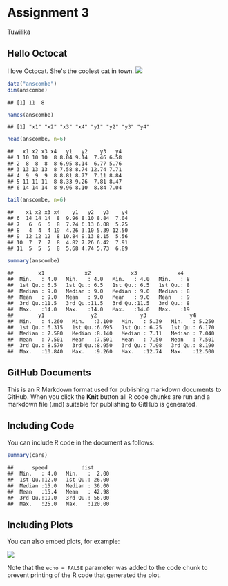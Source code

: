Assignment 3
================
Tuwilika

Hello Octocat
-------------

I love Octocat. She's the coolest cat in town. ![](https://dl.dropboxusercontent.com/u/11805474/painblogr/biostats/images/octocat.png)

``` r
data("anscombe")
dim(anscombe)
```

    ## [1] 11  8

``` r
names(anscombe)
```

    ## [1] "x1" "x2" "x3" "x4" "y1" "y2" "y3" "y4"

``` r
head(anscombe, n=6)
```

    ##   x1 x2 x3 x4   y1   y2    y3   y4
    ## 1 10 10 10  8 8.04 9.14  7.46 6.58
    ## 2  8  8  8  8 6.95 8.14  6.77 5.76
    ## 3 13 13 13  8 7.58 8.74 12.74 7.71
    ## 4  9  9  9  8 8.81 8.77  7.11 8.84
    ## 5 11 11 11  8 8.33 9.26  7.81 8.47
    ## 6 14 14 14  8 9.96 8.10  8.84 7.04

``` r
tail(anscombe, n=6)
```

    ##    x1 x2 x3 x4    y1   y2   y3    y4
    ## 6  14 14 14  8  9.96 8.10 8.84  7.04
    ## 7   6  6  6  8  7.24 6.13 6.08  5.25
    ## 8   4  4  4 19  4.26 3.10 5.39 12.50
    ## 9  12 12 12  8 10.84 9.13 8.15  5.56
    ## 10  7  7  7  8  4.82 7.26 6.42  7.91
    ## 11  5  5  5  8  5.68 4.74 5.73  6.89

``` r
summary(anscombe)
```

    ##        x1             x2             x3             x4    
    ##  Min.   : 4.0   Min.   : 4.0   Min.   : 4.0   Min.   : 8  
    ##  1st Qu.: 6.5   1st Qu.: 6.5   1st Qu.: 6.5   1st Qu.: 8  
    ##  Median : 9.0   Median : 9.0   Median : 9.0   Median : 8  
    ##  Mean   : 9.0   Mean   : 9.0   Mean   : 9.0   Mean   : 9  
    ##  3rd Qu.:11.5   3rd Qu.:11.5   3rd Qu.:11.5   3rd Qu.: 8  
    ##  Max.   :14.0   Max.   :14.0   Max.   :14.0   Max.   :19  
    ##        y1               y2              y3              y4        
    ##  Min.   : 4.260   Min.   :3.100   Min.   : 5.39   Min.   : 5.250  
    ##  1st Qu.: 6.315   1st Qu.:6.695   1st Qu.: 6.25   1st Qu.: 6.170  
    ##  Median : 7.580   Median :8.140   Median : 7.11   Median : 7.040  
    ##  Mean   : 7.501   Mean   :7.501   Mean   : 7.50   Mean   : 7.501  
    ##  3rd Qu.: 8.570   3rd Qu.:8.950   3rd Qu.: 7.98   3rd Qu.: 8.190  
    ##  Max.   :10.840   Max.   :9.260   Max.   :12.74   Max.   :12.500

GitHub Documents
----------------

This is an R Markdown format used for publishing markdown documents to GitHub. When you click the **Knit** button all R code chunks are run and a markdown file (.md) suitable for publishing to GitHub is generated.

Including Code
--------------

You can include R code in the document as follows:

``` r
summary(cars)
```

    ##      speed           dist       
    ##  Min.   : 4.0   Min.   :  2.00  
    ##  1st Qu.:12.0   1st Qu.: 26.00  
    ##  Median :15.0   Median : 36.00  
    ##  Mean   :15.4   Mean   : 42.98  
    ##  3rd Qu.:19.0   3rd Qu.: 56.00  
    ##  Max.   :25.0   Max.   :120.00

Including Plots
---------------

You can also embed plots, for example:

<img src="/.figures/xy_plot-1.svg" style="display: block; margin: auto;" />

Note that the `echo = FALSE` parameter was added to the code chunk to prevent printing of the R code that generated the plot.
